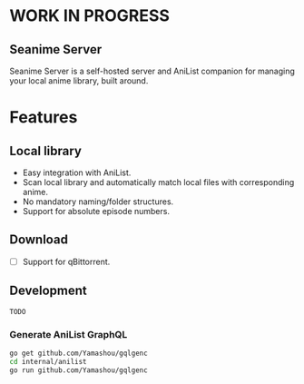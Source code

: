 # WORK IN PROGRESS

## Seanime Server

Seanime Server is a self-hosted server and AniList companion for managing your local anime library, built around.

# Features

## Local library

- Easy integration with AniList.
- Scan local library and automatically match local files with corresponding anime.
- No mandatory naming/folder structures.
- Support for absolute episode numbers.

## Download

- [ ] Support for qBittorrent.

## Development

`TODO`

### Generate AniList GraphQL

```bash
go get github.com/Yamashou/gqlgenc
cd internal/anilist
go run github.com/Yamashou/gqlgenc
```